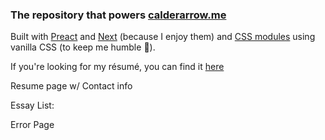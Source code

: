 ### The repository that powers [calderarrow.me](calderarrow.me)

Built with [Preact](https://preactjs.com/) and [Next](https://nextjs.org/) (because I enjoy them) and [CSS modules](https://github.com/css-modules/css-modules) using vanilla CSS (to keep me humble :pray:).

If you're looking for my résumé, you can find it [here](https://gist.github.com/Anthony-Calderaro/6c41f8429a9dd395bf59362037c34d99)

Resume page w/ Contact info

Essay List:

Error Page
<!-- Todo: Use GIMP tool to make an arrow favicon -->


<!-- Todo: Accessibility
  1. More detailed description meta tags
  2. handle null content for the writigns
  3. Headings need to be in order (so the <h3> needs t o be replaced with custom css)
-->
